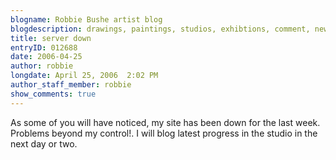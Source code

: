 ```yaml
---
blogname: Robbie Bushe artist blog
blogdescription: drawings, paintings, studios, exhibtions, comment, news as they happen to Robbie Bushe
title: server down
entryID: 012688
date: 2006-04-25
author: robbie
longdate: April 25, 2006  2:02 PM
author_staff_member: robbie
show_comments: true
---
```


<p>As some of you will have noticed, my site has been down for the last week. Problems beyond my control!. I will blog latest progress in the studio in the next day or two.</p>

